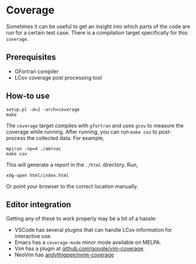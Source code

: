 # Coverage

Sometimes it can be useful to get an insight into which parts of the code are run for a certain test case. There is a compilation target specifically for this: `coverage`.

## Prerequisites

- GFortran compiler
- LCov coverage post processing tool

## How-to use

```shell
setup.pl -d=2 -arch=coverage
make
```

The `coverage` target compiles with `gfortran` and uses `gcov` to measure the coverage while running. After running, you can run `make cov` to post-process the collected data. For example,

```shell
mpirun -np=4 ./amrvac
make cov
```

This will generate a report in the `./html` directory. Run,

```shell
xdg-open html/index.html
```

Or point your browser to the correct location manually.

## Editor integration

Getting any of these to work properly may be a bit of a hassle:

- VSCode has several plugins that can handle LCov information for interactive use.
- Emacs has a `coverage-mode` minor mode available on MELPA.
- Vim has a plugin at [github.com/google/vim-coverage](https://github.com/google/vim-coverage).
- NeoVim has [andythigpen/nvim-coverage](https://github.com/andythigpen/nvim-coverage)

